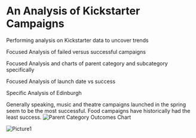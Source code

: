 # An Analysis of Kickstarter Campaigns
Performing analysis on Kickstarter data to uncover trends

Focused Analysis of failed versus successful campaigns

Focused Analysis and charts of parent category and subcategory specifically

Focused Analysis of launch date vs success

Specific Analysis of Edinburgh

Generally speaking, music and theatre campaigns launched in the spring seem to be the most successful. Food campaigns have historically had the least success.
![Parent Category Outcomes Chart](https://user-images.githubusercontent.com/86118012/122584348-4207aa80-d028-11eb-9e3d-e4895ef62617.png)

![Picture1](https://user-images.githubusercontent.com/86118012/122584027-de7d7d00-d027-11eb-8ead-d286754fb30f.png)

